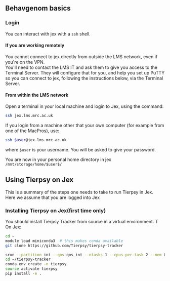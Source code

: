 ## Behavgenom basics

### Login

You can interact with jex with a `ssh` shell.

#### If you are working remotely
You cannot connect to jex directly from outside the LMS network, even if you're on the VPN.\
You'll need to contact the LMS IT and ask them to give you access to the Terminal Server. They will configure that for you, and help you set up PuTTY so you can connect to jex, following the instructions below, via the Terminal Server.

#### From within the LMS network
Open a terminal in your local machine and login to Jex, using the command:
``` bash
ssh jex.lms.mrc.ac.uk
```

If you login from a machine other that your own computer (for example from one of the MacPros), use:
``` bash
ssh $user@jex.lms.mrc.ac.uk
```
where `$user` is your username. You will be asked to give your password.

You are now in your personal home directory in jex `/mnt/storage/home/$user$/`




## Using Tierpsy on Jex

This is a summary of the steps one needs to take to run Tierpsy in Jex.\
Here we assume that you are logged into Jex


### Installing Tierpsy on Jex(first time only)

You should install Tierpsy Tracker from source in a virtual environment.
T
On Jex:
``` bash
cd ~
module load miniconda3  # this makes conda available
git clone https://github.com/Tierpsy/tierpsy-tracker
```
``` bash
srun --partition int --qos qos_int --ntasks 1 --cpus-per-task 2 --mem 8G --time 04:00:00 --pty bash -i
cd ~/tierpsy-tracker
conda env create -n tierpsy
source activate tierpsy
pip install -e .
```

